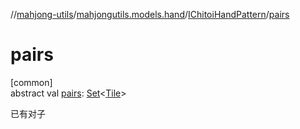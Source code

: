 //[mahjong-utils](../../../index.md)/[mahjongutils.models.hand](../index.md)/[IChitoiHandPattern](index.md)/[pairs](pairs.md)

# pairs

[common]\
abstract val [pairs](pairs.md): [Set](https://kotlinlang.org/api/latest/jvm/stdlib/kotlin-stdlib/kotlin.collections/-set/index.html)&lt;[Tile](../../mahjongutils.models/-tile/index.md)&gt;

已有对子

